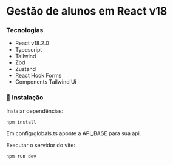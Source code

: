 # Gestão de alunos em React v18

### Tecnologias
- React v18.2.0
- Typescript
- Tailwind
- Zod
- Zustand
- React Hook Forms
- Components Tailwind Ui

### 🔧 Instalação

Instalar dependências:
```
npm install 
```
Em config/globals.ts aponte a API_BASE para sua api.

Executar o servidor do vite:
```
npm run dev
```
